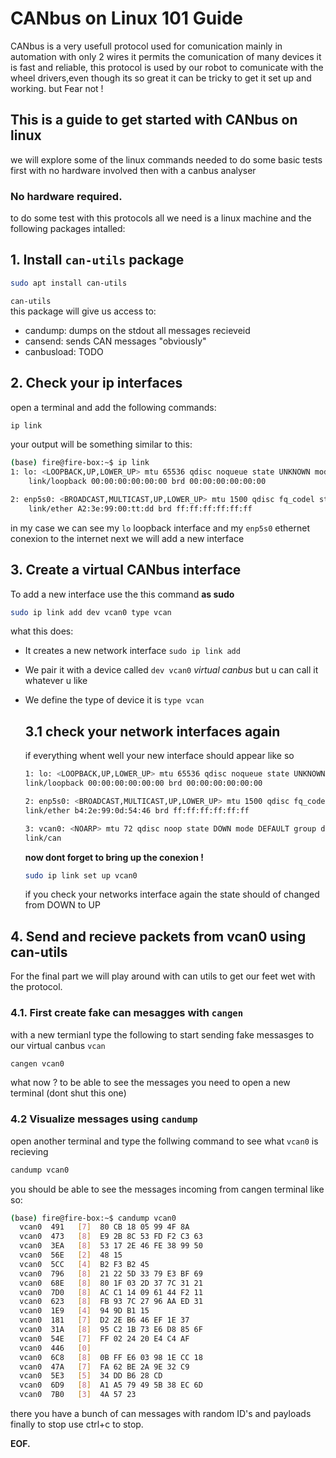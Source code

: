 # CANbus on Linux 101 Guide
CANbus is a very usefull protocol used for comunication mainly in automation
with only 2 wires it permits the comunication of many devices it is fast and reliable,
this protocol is used by our robot to comunicate with the wheel drivers,even though its so great it can be tricky to get it set up and working. but Fear not ! 

## This is a guide to get started with CANbus on linux
we will explore some of the linux commands needed to do some basic tests first with no hardware involved then with a canbus analyser 

###  No hardware required.
to do some test with this protocols all we need is a linux machine and the following packages intalled:
## 1. Install `can-utils` package
```bash
sudo apt install can-utils
```
`can-utils`  
this package will give us access to:    
*  candump: dumps on the stdout all messages recieveid
*  cansend: sends CAN messages "obviously" 
*  canbusload: TODO

## 2. Check your ip interfaces 
open a terminal and add the following commands:     
```bash
ip link
```
your output will be something similar to this:  
```bash
(base) fire@fire-box:~$ ip link
1: lo: <LOOPBACK,UP,LOWER_UP> mtu 65536 qdisc noqueue state UNKNOWN mode DEFAULT group default qlen 1000
    link/loopback 00:00:00:00:00:00 brd 00:00:00:00:00:00

2: enp5s0: <BROADCAST,MULTICAST,UP,LOWER_UP> mtu 1500 qdisc fq_codel state UP mode DEFAULT group default qlen 1000
    link/ether A2:3e:99:00:tt:dd brd ff:ff:ff:ff:ff:ff
```
in my case we can see my `lo` loopback interface and my `enp5s0` ethernet conexion to the internet next we will add a new interface

## 3.   Create a virtual CANbus interface
To add a new interface use the this command **as sudo**
```bash
sudo ip link add dev vcan0 type vcan
```
what this does:
* It creates a new network interface `sudo ip link add`
* We pair it with a device called `dev vcan0` *virtual canbus* but u can call it whatever u like
* We define the type of device it is `type vcan`

    ## 3.1 check your network interfaces again
    if everything whent well your new interface should appear like so 
    ```bash
    1: lo: <LOOPBACK,UP,LOWER_UP> mtu 65536 qdisc noqueue state UNKNOWN mode DEFAULT group default qlen 1000
    link/loopback 00:00:00:00:00:00 brd 00:00:00:00:00:00
    
    2: enp5s0: <BROADCAST,MULTICAST,UP,LOWER_UP> mtu 1500 qdisc fq_codel state UP mode DEFAULT group default qlen 1000
    link/ether b4:2e:99:0d:54:46 brd ff:ff:ff:ff:ff:ff
    
    3: vcan0: <NOARP> mtu 72 qdisc noop state DOWN mode DEFAULT group default qlen 1000
    link/can
    ```
    **now dont forget to bring up the conexion !**
    ```bash
    sudo ip link set up vcan0
    ```
    if you check your networks interface again the state should of changed from DOWN to UP

## 4. Send and recieve packets from vcan0 using can-utils
For the final part we will play around with can utils to get our feet wet with the protocol.

### 4.1. First create fake can mesagges with `cangen` 
with a new termianl type the following to start sending fake messasges to our virtual canbus `vcan`
```bash
cangen vcan0
```
what now ? to  be able to see the messages you need to open a new terminal (dont shut this one)
### 4.2 Visualize messages using `candump`
open another terminal and type the follwing command to see what `vcan0` is recieving
```bash
candump vcan0
```
you should be able to see the messages incoming from cangen terminal like so:
```bash
(base) fire@fire-box:~$ candump vcan0
  vcan0  491   [7]  80 CB 18 05 99 4F 8A
  vcan0  473   [8]  E9 2B 8C 53 FD F2 C3 63
  vcan0  3EA   [8]  53 17 2E 46 FE 38 99 50
  vcan0  56E   [2]  48 15
  vcan0  5CC   [4]  B2 F3 B2 45
  vcan0  796   [8]  21 22 5D 33 79 E3 BF 69
  vcan0  68E   [8]  80 1F 03 2D 37 7C 31 21
  vcan0  7D0   [8]  AC C1 14 09 61 44 F2 11
  vcan0  623   [8]  FB 93 7C 27 96 AA ED 31
  vcan0  1E9   [4]  94 9D B1 15
  vcan0  181   [7]  D2 2E B6 46 EF 1E 37
  vcan0  31A   [8]  95 C2 1B 73 E6 D8 85 6F
  vcan0  54E   [7]  FF 02 24 20 E4 C4 AF
  vcan0  446   [0] 
  vcan0  6C8   [8]  0B FF E6 03 98 1E CC 18
  vcan0  47A   [7]  FA 62 BE 2A 9E 32 C9
  vcan0  5E3   [5]  34 DD B6 28 CD
  vcan0  6D9   [8]  A1 A5 79 49 5B 38 EC 6D
  vcan0  7B0   [3]  4A 57 23
``` 
there you have a bunch of can messages with random ID's and payloads
finally to stop use ctrl+c to stop.

**EOF.**